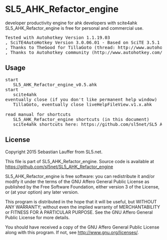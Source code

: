 SL5_AHK_Refactor_engine
=====

developer productivity engine for ahk developers with scite4ahk
SL5_AHK_Refactor_engine is free for personal and commercial use.

<pre>
Tested with Autohotkey Version 1.1.19.03
, SciTE4AutoHotkey Version 3.0.06.01 - Based on SciTE 3.5.1
, Thanks to TheGood for TillaGoto (thread: http://www.autohotkey.com/forum/viewtopic.php?t=41575
, Thanks to Autohotkey community (http://www.autohotkey.com/board/)
</pre>


Usage
-----

<pre>
start 
   SL5_AHK_Refactor_engine_v0.5.ahk 
start
   scite4ahk
eventually close (if you don't like permanent help window)
   TillaGoto, eventually close liveHelpFileView.v1.x.ahk
   
read manual for shortcuts 
   SL5_AHK_Refactor_engine shortcuts (in this document)
   scite4ahk shortcuts here: https://github.com/sl5net/SL5_AHK_Refactor_engine/blob/master/documentation.md
</pre>

License
-------

Copyright 2015 Sebastian Lauffer from SL5.net.

This file is part of SL5_AHK_Refactor_engine. Source code is available at 
https://github.com/sl5net/SL5_AHK_Refactor_engine

SL5_AHK_Refactor_engine is free software: you can redistribute it and/or modify it under the terms of the GNU Affero General Public License as published by the Free Software Foundation, either version 3 of the License, or (at your option) any later version.

This program is distributed in the hope that it will be useful, but WITHOUT ANY WARRANTY; without even the implied warranty of MERCHANTABILITY or FITNESS FOR A PARTICULAR PURPOSE. See the GNU Affero General Public License for more details.

You should have received a copy of the GNU Affero General Public License along with this program. If not, see http://www.gnu.org/licenses/.